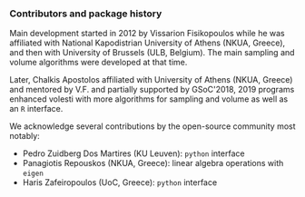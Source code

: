 ### Contributors and package history

Main development started in 2012 by Vissarion Fisikopoulos while he was affiliated with National Kapodistrian University of Athens (NKUA, Greece), and then with University of Brussels (ULB, Belgium). The main sampling and volume algorithms were developed at that time. 

Later, Chalkis Apostolos affiliated with University of Athens (NKUA, Greece) and mentored by V.F. and partially supported by GSoC'2018, 2019 programs enhanced volesti with more algorithms for sampling and volume as well as an `R` interface.

We acknowledge several contributions by the open-source community most notably: 
* Pedro Zuidberg Dos Martires (KU Leuven): `python` interface
* Panagiotis Repouskos (NKUA, Greece): linear algebra operations with `eigen` 
* Haris Zafeiropoulos (UoC, Greece): `python` interface
